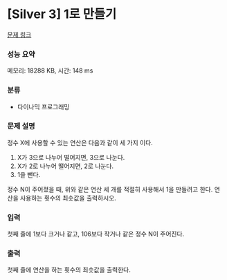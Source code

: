 # [Silver 3] 1로 만들기

[문제 링크](https://www.acmicpc.net/problem/1463) 

### 성능 요약

메모리: 18288 KB, 시간: 148 ms

### 분류

* 다이나믹 프로그래밍

### 문제 설명

<p>정수 X에 사용할 수 있는 연산은 다음과 같이 세 가지 이다.</p>

1. X가 3으로 나누어 떨어지면, 3으로 나눈다.
2. X가 2로 나누어 떨어지면, 2로 나눈다.
3. 1을 뺀다.

<p>정수 N이 주어졌을 때, 위와 같은 연산 세 개를 적절히 사용해서 1을 만들려고 한다. 연산을 사용하는 횟수의 최솟값을 출력하시오.</p>

### 입력 

<p>첫째 줄에 1보다 크거나 같고, 106보다 작거나 같은 정수 N이 주어진다.</p>

### 출력 

<p>첫째 줄에 연산을 하는 횟수의 최솟값을 출력한다.</p>